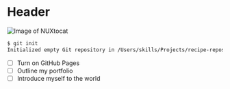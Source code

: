 
# Header

![Image of NUXtocat](https://images-ext-1.discordapp.net/external/mUVINRvFqZkl_BYWLpV_UhZlZFhwi__ql_QoqKIPoCk/https/octodex.github.com/images/yaktocat.png)

```bash
$ git init
Initialized empty Git repository in /Users/skills/Projects/recipe-repository/.git/
```

- [ ] Turn on GitHub Pages
- [ ] Outline my portfolio
- [ ] Introduce myself to the world
